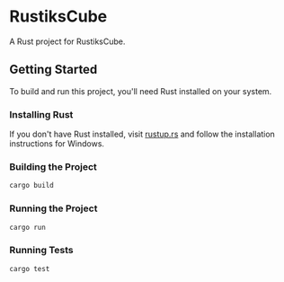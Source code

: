 # RustiksCube

A Rust project for RustiksCube.

## Getting Started

To build and run this project, you'll need Rust installed on your system.

### Installing Rust

If you don't have Rust installed, visit [rustup.rs](https://rustup.rs/) and follow the installation instructions for Windows.

### Building the Project

```bash
cargo build
```

### Running the Project

```bash
cargo run
```

### Running Tests

```bash
cargo test
```
